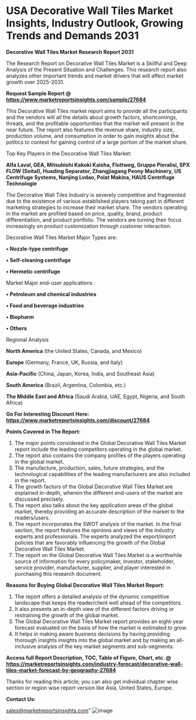 # USA Decorative Wall Tiles Market Insights, Industry Outlook, Growing Trends and Demands 2031

<strong>Decorative Wall Tiles Market Research Report 2031</strong>

The Research Report on Decorative Wall Tiles Market is a Skillful and Deep Analysis of the Present Situation and Challenges. This research report also analyzes other important trends and market drivers that will affect market growth over 2025-2031.

<strong>Request Sample Report @ <a href=https://www.marketreportsinsights.com/sample/27684>https://www.marketreportsinsights.com/sample/27684</a></strong>

This Decorative Wall Tiles market report aims to provide all the participants and the vendors will all the details about growth factors, shortcomings, threats, and the profitable opportunities that the market will present in the near future. The report also features the revenue share, industry size, production volume, and consumption in order to gain insights about the politics to contest for gaining control of a large portion of the market share.

Top Key Players in the Decorative Wall Tiles Market:

<strong>Alfa Laval, GEA, Mitsubishi Kakoki Kaisha, Flottweg, Gruppo Pieralisi, SPX FLOW (Seital), Huading Separator, Zhangjiagang Peony Machinery, US Centrifuge Systems, Nanjing Lvdao, Polat Makina, HAUS Centrifuge Technologie</strong>

The Decorative Wall Tiles Industry is severely competitive and fragmented due to the existence of various established players taking part in different marketing strategies to increase their market share. The vendors operating in the market are profiled based on price, quality, brand, product differentiation, and product portfolio. The vendors are turning their focus increasingly on product customization through customer interaction.

Decorative Wall Tiles Market Major Types are:

<strong>• Nozzle-type centrifuge

• Self-cleaning centrifuge

• Hermetic centrifuge</strong>

Market Major end-user applications :

<strong>• Petroleum and chemical industries

• Food and beverage industries

• Biopharm

• Others</strong>

Regional Analysis

</u><strong><b>North America</b></strong> (the United States, Canada, and Mexico)

<strong><b>Europe </b></strong>(Germany, France, UK, Russia, and Italy)

<strong><b>Asia-Pacific</b></strong> (China, Japan, Korea, India, and Southeast Asia)

<strong><b>South America</b></strong> (Brazil, Argentina, Colombia, etc.)

<strong><b>The Middle East and Africa</b></strong> (Saudi Arabia, UAE, Egypt, Nigeria, and South Africa)

<strong>Go For Interesting Discount Here: <a href=https://www.marketreportsinsights.com/discount/27684>https://www.marketreportsinsights.com/discount/27684</a></strong>

<strong>Points Covered in The Report:</strong>
<ol>
  <li>The major points considered in the Global Decorative Wall Tiles Market report include the leading competitors operating in the global market.</li>
  <li>The report also contains the company profiles of the players operating in the global market.</li>
  <li>The manufacture, production, sales, future strategies, and the technological capabilities of the leading manufacturers are also included in the report.</li>
  <li>The growth factors of the Global Decorative Wall Tiles Market are explained in-depth, wherein the different end-users of the market are discussed precisely.</li>
  <li>The report also talks about the key application areas of the global market, thereby providing an accurate description of the market to the readers/users.</li>
  <li>The report incorporates the SWOT analysis of the market. In the final section, the report features the opinions and views of the industry experts and professionals. The experts analyzed the export/import policies that are favorably influencing the growth of the Global Decorative Wall Tiles Market.</li>
  <li>The report on the Global Decorative Wall Tiles Market is a worthwhile source of information for every policymaker, investor, stakeholder, service provider, manufacturer, supplier, and player interested in purchasing this research document.</li>
</ol>
<strong>Reasons for Buying Global Decorative Wall Tiles Market Report:</strong>

<ol>
  <li>The report offers a detailed analysis of the dynamic competitive landscape that keeps the reader/client well ahead of the competitors.</li>
  <li>It also presents an in-depth view of the different factors driving or restraining the growth of the global market.</li>
  <li>The Global Decorative Wall Tiles Market report provides an eight-year forecast evaluated on the basis of how the market is estimated to grow.</li>
  <li>It helps in making aware business decisions by having providing thorough insights insights into the global market and by making an all-inclusive analysis of the key market segments and sub-segments.</li>
</ol>
<strong>Access full Report Description, TOC, Table of Figure, Chart, etc. @ <a href=https://marketreportsinsights.com/industry-forecast/decorative-wall-tiles-market-forecast-by-geography-27684>https://marketreportsinsights.com/industry-forecast/decorative-wall-tiles-market-forecast-by-geography-27684</a></strong>


Thanks for reading this article; you can also get individual chapter wise section or region wise report version like Asia, United States, Europe.

<strong>Contact Us:</strong>

sales@marketreportsinsights.com"
![image](https://github.com/user-attachments/assets/9f89d41b-a91c-462c-885d-7e1f791e5013)
